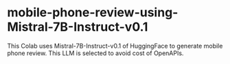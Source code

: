 # mobile-phone-review-using-Mistral-7B-Instruct-v0.1

This Colab uses Mistral-7B-Instruct-v0.1 of HuggingFace to generate mobile phone review.
This LLM is selected to avoid cost of OpenAPIs.
